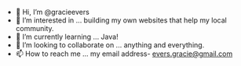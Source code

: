 - 👋 Hi, I’m @gracieevers
- 👀 I’m interested in ... building my own websites that help my local community.
- 🌱 I’m currently learning ... Java!
- 💞️ I’m looking to collaborate on ... anything and everything.
- 📫 How to reach me ... my email address- evers.gracie@gmail.com

<!---
gracieevers/gracieevers is a ✨ special ✨ repository because its `README.md` (this file) appears on your GitHub profile.
You can click the Preview link to take a look at your changes.
--->
